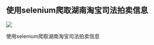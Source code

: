 ## 使用selenium爬取湖南淘宝司法拍卖信息

[![](https://img.shields.io/badge/crawler-爬虫-success.svg?style=flat-square)](https://github.com/Python3Crawler/hanhan_blog) 

使用selenium爬取湖南淘宝司法拍卖信息
